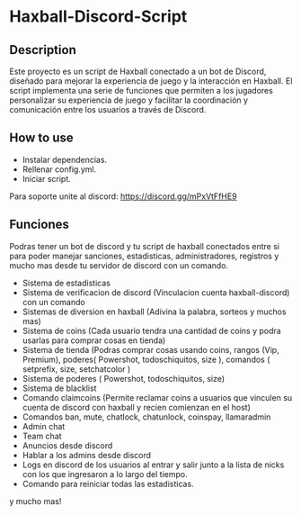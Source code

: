 # Haxball-Discord-Script

## Description

Este proyecto es un script de Haxball conectado a un bot de Discord, diseñado para mejorar la experiencia de juego y la interacción en Haxball. El script implementa una serie de funciones que permiten a los jugadores personalizar su experiencia de juego y facilitar la coordinación y comunicación entre los usuarios a través de Discord.

## How to use

- Instalar dependencias.
- Rellenar config.yml.
- Iniciar script.

Para soporte unite al discord: https://discord.gg/mPxVtFfHE9

## Funciones

Podras tener un bot de discord y tu script de haxball conectados entre si para poder manejar sanciones, estadisticas, administradores, registros y mucho mas desde tu servidor de discord con un comando.

- Sistema de estadisticas
- Sistema de verificacion de discord (Vinculacion cuenta haxball-discord) con un comando
- Sistemas de diversion en haxball (Adivina la palabra, sorteos y muchos mas)
- Sistema de coins (Cada usuario tendra una cantidad de coins y podra usarlas para comprar cosas en tienda)
- Sistema de tienda (Podras comprar cosas usando coins, rangos (Vip, Premium), poderes( Powershot, todoschiquitos, size ), comandos ( setprefix, size, setchatcolor )
- Sistema de poderes ( Powershot, todoschiquitos, size)
- Sistema de blacklist
- Comando claimcoins (Permite reclamar coins a usuarios que vinculen su cuenta de discord con haxball y recien comienzan en el host)
- Comandos ban, mute, chatlock, chatunlock, coinspay, llamaradmin
- Admin chat
- Team chat
- Anuncios desde discord
- Hablar a los admins desde discord
- Logs en discord de los usuarios al entrar y salir junto a la lista de nicks con los que ingresaron a lo largo del tiempo.
- Comando para reiniciar todas las estadisticas.

y mucho mas!
